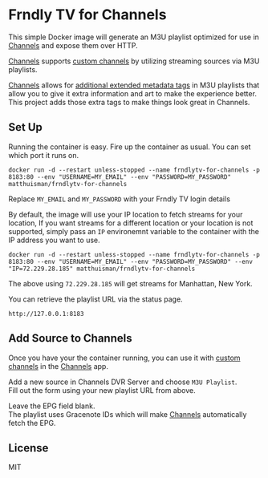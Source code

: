 # Frndly TV for Channels

This simple Docker image will generate an M3U playlist optimized for use in [Channels](https://getchannels.com) and expose them over HTTP.

[Channels](https://getchannels.com) supports [custom channels](https://getchannels.com/docs/channels-dvr-server/how-to/custom-channels/) by utilizing streaming sources via M3U playlists.

[Channels](https://getchannels.com) allows for [additional extended metadata tags](https://getchannels.com/docs/channels-dvr-server/how-to/custom-channels/#channels-extensions) in M3U playlists that allow you to give it extra information and art to make the experience better. This project adds those extra tags to make things look great in Channels.

## Set Up

Running the container is easy. Fire up the container as usual. You can set which port it runs on.

    docker run -d --restart unless-stopped --name frndlytv-for-channels -p 8183:80 --env "USERNAME=MY_EMAIL" --env "PASSWORD=MY_PASSWORD" matthuisman/frndlytv-for-channels

Replace `MY_EMAIL` and `MY_PASSWORD` with your Frndly TV login details

By default, the image will use your IP location to fetch streams for your location,
If you want streams for a different location or your location is not supported, simply pass an `IP` environemnt variable to the container with the IP address you want to use.  

    docker run -d --restart unless-stopped --name frndlytv-for-channels -p 8183:80 --env "USERNAME=MY_EMAIL" --env "PASSWORD=MY_PASSWORD" --env "IP=72.229.28.185" matthuisman/frndlytv-for-channels

The above using `72.229.28.185` will get streams for Manhattan, New York.

You can retrieve the playlist URL via the status page.

    http://127.0.0.1:8183

## Add Source to Channels

Once you have your the container running, you can use it with [custom channels](https://getchannels.com/docs/channels-dvr-server/how-to/custom-channels/) in the [Channels](https://getchannels.com) app.

Add a new source in Channels DVR Server and choose `M3U Playlist`.  
Fill out the form using your new playlist URL from above.

Leave the EPG field blank.  
The playlist uses Gracenote IDs which will make [Channels](https://getchannels.com) automatically fetch the EPG.

## License

MIT
